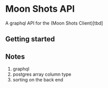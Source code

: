 # Moon Shots API

A graphql API for the (Moon Shots Client)[tbd]

## Getting started

## Notes

1. graphql
1. postgres array column type
1. sorting on the back end
